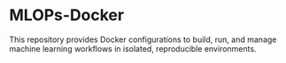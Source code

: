 # MLOPs-Docker
This repository provides Docker configurations to build, run, and manage machine learning workflows in isolated, reproducible environments.
